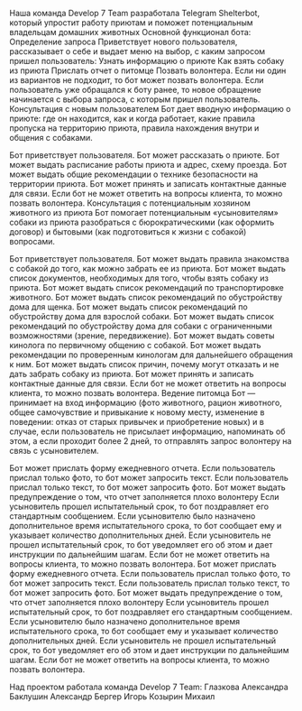 Наша команда Develop 7 Team разработала Telegram Shelterbot, который упростит работу приютам и поможет потенциальным владельцам домашних животных
Основной функционал бота:
Определение запроса
Приветствует нового пользователя, рассказывает о себе и выдает меню на выбор, с каким запросом пришел пользователь:
Узнать информацию о приюте
Как взять собаку из приюта
Прислать отчет о питомце
Позвать волонтера.
Если ни один из вариантов не подходит, то бот может позвать волонтера.
Если пользователь уже обращался к боту ранее, то новое обращение начинается с выбора запроса, с которым пришел пользователь.
Консультация с новым пользователем
Бот дает вводную информацию о приюте: где он находится, как и когда работает, какие правила пропуска на территорию приюта, правила нахождения внутри и общения с собаками.

Бот приветствует пользователя.
Бот может рассказать о приюте.
Бот может выдать расписание работы приюта и адрес, схему проезда.
Бот может выдать общие рекомендации о технике безопасности на территории приюта.
Бот может принять и записать контактные данные для связи.
Если бот не может ответить на вопросы клиента, то можно позвать волонтера.
Консультация с потенциальным хозяином животного из приюта
Бот помогает потенциальным «усыновителям» собаки из приюта разобраться с бюрократическими (как оформить договор) и бытовыми (как подготовиться к жизни с собакой) вопросами.

Бот приветствует пользователя.
Бот может выдать правила знакомства с собакой до того, как можно забрать ее из приюта.
Бот может выдать список документов, необходимых для того, чтобы взять собаку из приюта.
Бот может выдать список рекомендаций по транспортировке животного.
Бот может выдать список рекомендаций по обустройству дома для щенка.
Бот может выдать список рекомендаций по обустройству дома для взрослой собаки.
Бот может выдать список рекомендаций по обустройству дома для собаки с ограниченными возможностями (зрение, передвижение).
Бот может выдать советы кинолога по первичному общению с собакой.
Бот может выдать рекомендации по проверенным кинологам для дальнейшего обращения к ним.
Бот может выдать список причин, почему могут отказать и не дать забрать собаку из приюта.
Бот может принять и записать контактные данные для связи.
Если бот не может ответить на вопросы клиента, то можно позвать волонтера.
Ведение питомца
Бот — принимает на вход информацию (фото животного, рацион животного, общее самочувствие и привыкание к новому месту, изменение в поведении: отказ от старых привычек и приобретение новых) и в случае, если пользователь не присылает информацию, напоминать об этом, а если проходит более 2 дней, то отправлять запрос волонтеру на связь с усыновителем.

Бот может прислать форму ежедневного отчета.
Если пользователь прислал только фото, то бот может запросить текст.
Если пользователь прислал только текст, то бот может запросить фото.
Бот может выдать предупреждение о том, что отчет заполняется плохо волонтеру
Если усыновитель прошел испытательный срок, то бот поздравляет его стандартным сообщением.
Если усыновителю было назначено дополнительное время испытательного срока, то бот сообщает ему и указывает количество дополнительных дней.
Если усыновитель не прошел испытательный срок, то бот уведомляет его об этом и дает инструкции по дальнейшим шагам.
Если бот не может ответить на вопросы клиента, то можно позвать волонтера.
Бот может прислать форму ежедневного отчета.
Если пользователь прислал только фото, то бот может запросить текст.
Если пользователь прислал только текст, то бот может запросить фото.
Бот может выдать предупреждение о том, что отчет заполняется плохо волонтеру
Если усыновитель прошел испытательный срок, то бот поздравляет его стандартным сообщением.
Если усыновителю было назначено дополнительное время испытательного срока, то бот сообщает ему и указывает количество дополнительных дней.
Если усыновитель не прошел испытательный срок, то бот уведомляет его об этом и дает инструкции по дальнейшим шагам.
Если бот не может ответить на вопросы клиента, то можно позвать волонтера.

Над проектом работала команда Develop 7 Team:
Глазкова Александра
Баклушин Александр
Бергер Игорь
Козырин Михаил